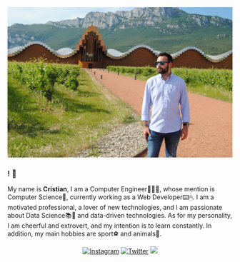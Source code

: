 
<!--
**cifucg/cifucg** is a ✨ _special_ ✨ repository because its `README.md` (this file) appears on your GitHub profile.

Here are some ideas to get you started:

- 🔭 I’m currently working on ...
- 🌱 I’m currently learning ...
- 👯 I’m looking to collaborate on ...
- 🤔 I’m looking for help with ...
- 💬 Ask me about ...
- 📫 How to reach me: ...
- 😄 Pronouns: ...
- ⚡ Fun fact: ...
-->

![cifucg](https://github.com/cifucg/cifucg/blob/master/portada.JPG)

### <Hello world/>! 👋

My name is <b>Cristian</b>, I am a Computer Engineer👨🏻‍💻, whose mention is Computer Science🔬, currently working as a Web Developer⌨️🖱. I am a motivated professional, a lover of new technologies, and I am passionate about Data Science📚🧪 and data-driven technologies. As for my personality, I am cheerful and extrovert, and my intention is to learn constantly.
In addition, my main hobbies are sport⚽️ and animals🐣.

<p align="center">
  <a href="https://www.instagram.com/cifucg/"><img src="https://img.shields.io/badge/Instagram--_.svg?style=social&logo=instagram" alt="Instagram"></a>
  <a href="https://twitter.com/cifucg"><img src="https://img.shields.io/badge/Twitter--_.svg?style=social&logo=twitter" alt="Twitter"></a>
  <a href="https://www.ccifuentes.com"><img src="https://img.shields.io/badge/WebPage-Personal%20Web%20Page-blue"></a>
</p>
